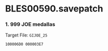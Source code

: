 # BLES00590.savepatch

### 1. 999 JOE medallas

Target File: `GIJOE_25`

```
100006D0 000003E7
```

